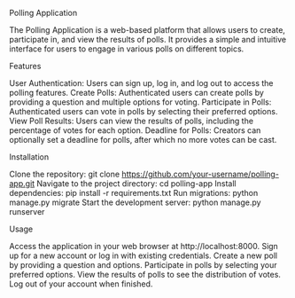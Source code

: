 Polling Application

The Polling Application is a web-based platform that allows users to create, participate in, and view the results of polls. It provides a simple and intuitive interface for users to engage in various polls on different topics.

Features

User Authentication: Users can sign up, log in, and log out to access the polling features.
Create Polls: Authenticated users can create polls by providing a question and multiple options for voting.
Participate in Polls: Authenticated users can vote in polls by selecting their preferred options.
View Poll Results: Users can view the results of polls, including the percentage of votes for each option.
Deadline for Polls: Creators can optionally set a deadline for polls, after which no more votes can be cast.

Installation

Clone the repository: git clone https://github.com/your-username/polling-app.git
Navigate to the project directory: cd polling-app
Install dependencies: pip install -r requirements.txt
Run migrations: python manage.py migrate
Start the development server: python manage.py runserver


Usage

Access the application in your web browser at http://localhost:8000.
Sign up for a new account or log in with existing credentials.
Create a new poll by providing a question and options.
Participate in polls by selecting your preferred options.
View the results of polls to see the distribution of votes.
Log out of your account when finished.
